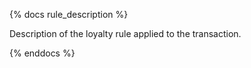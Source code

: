 {% docs rule_description %}

Description of the loyalty rule applied to the transaction.

{% enddocs %} 